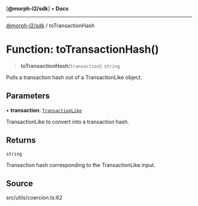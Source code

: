 [**@morph-l2/sdk**] • **Docs**

***

[@morph-l2/sdk](../1-globals.md) / toTransactionHash

# Function: toTransactionHash()

> **toTransactionHash**(`transaction`): `string`

Pulls a transaction hash out of a TransactionLike object.

## Parameters

• **transaction**: [`TransactionLike`](../type-aliases/TransactionLike.md)

TransactionLike to convert into a transaction hash.

## Returns

`string`

Transaction hash corresponding to the TransactionLike input.

## Source

src/utils/coercion.ts:62
